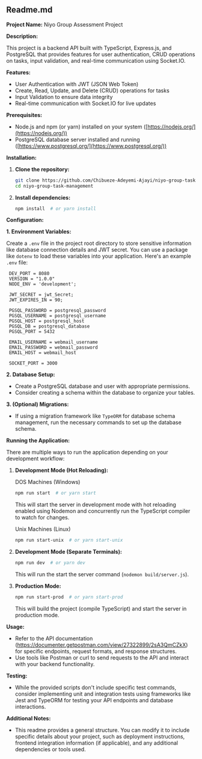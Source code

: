 ## Readme.md

**Project Name:** Niyo Group Assessment Project

**Description:**

This project is a backend API built with TypeScript, Express.js, and PostgreSQL that provides features for user authentication, CRUD operations on tasks, input validation, and real-time communication using Socket.IO.

**Features:**

- User Authentication with JWT (JSON Web Token)
- Create, Read, Update, and Delete (CRUD) operations for tasks
- Input Validation to ensure data integrity
- Real-time communication with Socket.IO for live updates

**Prerequisites:**

- Node.js and npm (or yarn) installed on your system ([https://nodejs.org/](https://nodejs.org/))
- PostgreSQL database server installed and running ([https://www.postgresql.org/](https://www.postgresql.org/))

**Installation:**

1. **Clone the repository:**

   ```bash
   git clone https://github.com/Chibueze-Adeyemi-Ajayi/niyo-group-task-management.git
   cd niyo-group-task-management
   ```

2. **Install dependencies:**

   ```bash
   npm install  # or yarn install
   ```

**Configuration:**

**1. Environment Variables:**

   Create a `.env` file in the project root directory to store sensitive information like database connection details and JWT secret. You can use a package like `dotenv` to load these variables into your application. Here's an example `.env` file:

   ```
    DEV_PORT = 8080
    VERSION = "1.0.0"
    NODE_ENV = 'development';

    JWT_SECRET = jwt_Secret;
    JWT_EXPIRES_IN = 90;

    PGSQL_PASSWORD = postgresql_password
    PGSQL_USERNAME = postgresql_username
    PGSQL_HOST = postgresql_host
    PGSQL_DB = postgresql_database
    PGSQL_PORT = 5432

    EMAIL_USERNAME = webmail_username
    EMAIL_PASSWORD = webmail_password
    EMAIL_HOST = webmail_host

    SOCKET_PORT = 3000
   ```

**2. Database Setup:**

   - Create a PostgreSQL database and user with appropriate permissions.
   - Consider creating a schema within the database to organize your tables.

**3. (Optional) Migrations:**

   - If using a migration framework like `TypeORM` for database schema management, run the necessary commands to set up the database schema.

**Running the Application:**

There are multiple ways to run the application depending on your development workflow:

1. **Development Mode (Hot Reloading):**

    DOS Machines (Windows)

   ```bash
   npm run start  # or yarn start
   ```

   This will start the server in development mode with hot reloading enabled using Nodemon and concurrently run the TypeScript compiler to watch for changes. 
   
   Unix Machines (Linux)

   ```bash
   npm run start-unix  # or yarn start-unix
   ```

2. **Development Mode (Separate Terminals):**

   ```bash
   npm run dev  # or yarn dev
   ```

   This will run the start the server command (`nodemon build/server.js`).

3. **Production Mode:**

   ```bash
   npm run start-prod  # or yarn start-prod
   ```

   This will build the project (compile TypeScript) and start the server in production mode.

**Usage:**

- Refer to the API documentation (https://documenter.getpostman.com/view/27322899/2sA3QmCZkX) for specific endpoints, request formats, and response structures. 
- Use tools like Postman or curl to send requests to the API and interact with your backend functionality.

**Testing:**

- While the provided scripts don't include specific test commands, consider implementing unit and integration tests using frameworks like Jest and TypeORM for testing your API endpoints and database interactions.

**Additional Notes:**

- This readme provides a general structure. You can modify it to include specific details about your project, such as deployment instructions, frontend integration information (if applicable), and any additional dependencies or tools used.
